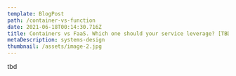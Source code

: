 ```yaml
---
template: BlogPost
path: /container-vs-function
date: 2021-06-18T00:14:30.716Z
title: Containers vs FaaS. Which one should your service leverage? [TBD]
metaDescription: systems-design
thumbnail: /assets/image-2.jpg
---
```

tbd